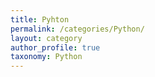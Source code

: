 ```yaml
---
title: Pyhton
permalink: /categories/Python/
layout: category
author_profile: true
taxonomy: Python
---
```


